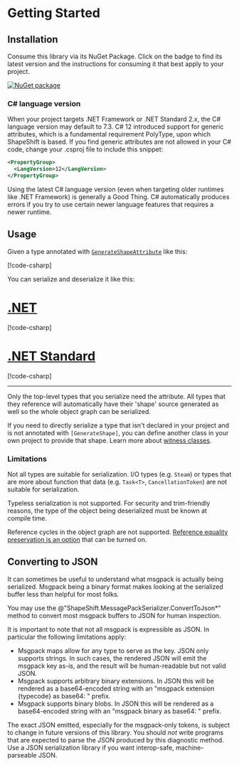 # Getting Started

## Installation

Consume this library via its NuGet Package.
Click on the badge to find its latest version and the instructions for consuming it that best apply to your project.

[![NuGet package](https://img.shields.io/nuget/v/ShapeShift.svg)](https://nuget.org/packages/ShapeShift)

### C# language version

When your project targets .NET Framework or .NET Standard 2.x, the C# language version may default to 7.3.
C# 12 introduced support for generic attributes, which is a fundamental requirement PolyType, upon which ShapeShift is based.
If you find generic attributes are not allowed in your C# code, change your .csproj file to include this snippet:

```xml
<PropertyGroup>
  <LangVersion>12</LangVersion>
</PropertyGroup>
```

Using the latest C# language version (even when targeting older runtimes like .NET Framework) is generally a Good Thing.
C# automatically produces errors if you try to use certain newer language features that requires a newer runtime.

## Usage

Given a type annotated with [`GenerateShapeAttribute`](xref:PolyType.GenerateShapeAttribute) like this:

[!code-csharp[](../../samples/GettingStarted.cs#SimpleRecord)]

You can serialize and deserialize it like this:

# [.NET](#tab/net)

[!code-csharp[](../../samples/GettingStarted.cs#SimpleRecordRoundtripNET)]

# [.NET Standard](#tab/netfx)

[!code-csharp[](../../samples/GettingStarted.cs#SimpleRecordRoundtripNETFX)]

---

Only the top-level types that you serialize need the attribute.
All types that they reference will automatically have their 'shape' source generated as well so the whole object graph can be serialized.

If you need to directly serialize a type that isn't declared in your project and is not annotated with `[GenerateShape]`, you can define another class in your own project to provide that shape.
Learn more about [witness classes](type-shapes.md#witness-classes).

### Limitations

Not all types are suitable for serialization.
I/O types (e.g. `Steam`) or types that are more about function that data (e.g. `Task<T>`, `CancellationToken`) are not suitable for serialization.

Typeless serialization is not supported.
For security and trim-friendly reasons, the type of the object being deserialized must be known at compile time.

Reference cycles in the object graph are not supported.
[Reference equality preservation is an option](xref:ShapeShift.MessagePackSerializer.PreserveReferences) that can be turned on.

## Converting to JSON

It can sometimes be useful to understand what msgpack is actually being serialized.
Msgpack being a binary format makes looking at the serialized buffer less than helpful for most folks.

You may use the @"ShapeShift.MessagePackSerializer.ConvertToJson\*" method to convert most msgpack buffers to JSON for human inspection.

It is important to note that not all msgpack is expressible as JSON.
In particular the following limitations apply:

- Msgpack maps allow for any type to serve as the key. JSON only supports strings. In such cases, the rendered JSON will emit the msgpack key as-is, and the result will be human-readable but not valid JSON.
- Msgpack supports arbitrary binary extensions. In JSON this will be rendered as a base64-encoded string with an "msgpack extension {typecode} as base64: " prefix.
- Msgpack supports binary blobs. In JSON this will be rendered as a base64-encoded string with an "msgpack binary as base64: " prefix.

The exact JSON emitted, especially for the msgpack-only tokens, is subject to change in future versions of this library.
You should _not_ write programs that are expected to parse the JSON produced by this diagnostic method.
Use a JSON serialization library if you want interop-safe, machine-parseable JSON.
